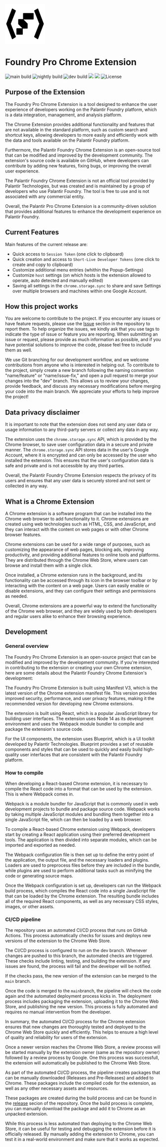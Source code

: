 ![logo](./icon/icon128.png)
# Foundry Pro Chrome Extension

![main build](https://img.shields.io/github/actions/workflow/status/KochC/Foundry-Pro-Chrome-Extension/main.yaml?branch=main&label=main%20build&style=flat-square)
![nightly build](https://img.shields.io/github/actions/workflow/status/KochC/Foundry-Pro-Chrome-Extension/nightly.yaml?branch=nightly&label=nightly%20build&style=flat-square)
![dev build](https://img.shields.io/github/actions/workflow/status/KochC/Foundry-Pro-Chrome-Extension/dev.yaml?branch=dev&label=dev%20build&style=flat-square)
<a href="https://github.com/KochC/Foundry-Pro-Chrome-Extension/issues"><img src="https://img.shields.io/github/issues/KochC/Foundry-Pro-Chrome-Extension?color=important&style=flat-square"/></a>
  <a href="https://github.com/KochC/Foundry-Pro-Chrome-Extension/pulls"><img src="https://img.shields.io/github/issues-pr/KochC/Foundry-Pro-Chrome-Extension?color=blueviolet&style=flat-square"/></a>
![License](https://img.shields.io/github/license/KochC/Foundry-Pro-Chrome-Extension?style=flat-square)


## Purpose of the Extension
The Foundry Pro Chrome Extension is a tool designed to enhance the user experience of developers working on the Palantir Foundry platform, which is a data integration, management, and analysis platform.

The Chrome Extension provides additional functionality and features that are not available in the standard platform, such as custom search and shortcut keys, allowing developers to more easily and efficiently work with the data and tools available on the Palantir Foundry platform.

Furthermore, the Palantir Foundry Chrome Extension is an open-source tool that can be modified and improved by the development community. The extension's source code is available on GitHub, where developers can contribute by adding new features, fixing bugs, or improving the overall user experience.

The Palantir Foundry Chrome Extension is not an official tool provided by Palantir Technologies, but was created and is maintained by a group of developers who use Palantir Foundry. The tool is free to use and is not associated with any commercial entity.

Overall, the Palantir Pro Chrome Extension is a community-driven solution that provides additional features to enhance the development experience on Palantir Foundry.

## Current Features
Main features of the current release are:
- Quick access to `Session Token` (one click to clipboard)
- Quick creation and access to `Short-Live Developer Tokens` (one click to create and copy to clipboard)
- Customize additional menu entries (whithin the Popup-Settings)
- Customize `host` settings (on which hosts is the extension allowed to operate, auto detected and manually edited)
- Saving all settings in the `chrome.storage.sync` to share and save Settings over multiple browsers and machines within one Google Account.

## How this project works
You are welcome to contribute to the project. If you encounter any issues or have feature requests, please use the [Issue](https://github.com/KochC/Foundry-Pro-Chrome-Extension/issues) section in the repository to report them. To help organize the issues, we kindly ask that you use tags to indicate the type of issue or feature you are reporting. When submitting an issue or request, please provide as much information as possible, and if you have potential solutions to improve the code, please feel free to include them as well.

We use Git branching for our development workflow, and we welcome contributions from anyone who is interested in helping out. To contribute to the project, simply create a new branch following the naming convention "name/feature" or "name/issue-fix," and open a pull request to merge your changes into the "dev" branch. This allows us to review your changes, provide feedback, and discuss any necessary modifications before merging your code into the main branch. We appreciate your efforts to help improve the project!

## Data privacy disclaimer
It is important to note that the extension does not send any user data or usage information to any third-party servers or collect any data in any way.

The extension uses the `chrome.storage.sync` API, which is provided by the Chrome browser, to save user configuration data in a secure and private manner. The `chrome.storage.sync` API stores data in the user's Google Account, where it is encrypted and can only be accessed by the user who installed the extension. This ensures that the user's configuration data is safe and private and is not accessible by any third parties.

Overall, the Palantir Foundry Chrome Extension respects the privacy of its users and ensures that any user data is securely stored and not sent or collected in any way.

## What is a Chrome Extension
A Chrome extension is a software program that can be installed into the Chrome web browser to add functionality to it. Chrome extensions are created using web technologies such as HTML, CSS, and JavaScript, and they can interact with the content on web pages or with other Chrome browser features.

Chrome extensions can be used for a wide range of purposes, such as customizing the appearance of web pages, blocking ads, improving productivity, and providing additional features to online tools and platforms. They are distributed through the Chrome Web Store, where users can browse and install them with a single click.

Once installed, a Chrome extension runs in the background, and its functionality can be accessed through its icon in the browser toolbar or by interacting with the content on a web page. Users can easily enable or disable extensions, and they can configure their settings and permissions as needed.

Overall, Chrome extensions are a powerful way to extend the functionality of the Chrome web browser, and they are widely used by both developers and regular users alike to enhance their browsing experience.

## Development
### General overview
The Foundry Pro Chrome Extension is an open-source project that can be modified and improved by the development community. If you're interested in contributing to the extension or creating your own Chrome extension, here are some details about the Palantir Foundry Chrome Extension's development:

The Foundry Pro Chrome Extension is built using Manifest V3, which is the latest version of the Chrome extension manifest file. This version provides improved security, performance, and user privacy features, making it the recommended version for developing new Chrome extensions.

The extension is built using React, which is a popular JavaScript library for building user interfaces. The extension uses Node 14 as its development environment and uses the Webpack module bundler to compile and package the extension's source code.

For the UI components, the extension uses Blueprint, which is a UI toolkit developed by Palantir Technologies. Blueprint provides a set of reusable components and styles that can be used to quickly and easily build high-quality user interfaces that are consistent with the Palantir Foundry platform.

### How to compile
When developing a React-based Chrome extension, it is necessary to compile the React code into a format that can be used by the extension. This is where Webpack comes in.

Webpack is a module bundler for JavaScript that is commonly used in web development projects to bundle and package source code. Webpack works by taking multiple JavaScript modules and bundling them together into a single JavaScript file, which can then be loaded by a web browser.

To compile a React-based Chrome extension using Webpack, developers start by creating a React application using their preferred development tools. The application is then divided into separate modules, which can be imported and exported as needed.

The Webpack configuration file is then set up to define the entry point of the application, the output file, and the necessary loaders and plugins. Loaders are used to preprocess files before they are included in the bundle, while plugins are used to perform additional tasks such as minifying the code or generating source maps.

Once the Webpack configuration is set up, developers can run the Webpack build process, which compiles the React code into a single JavaScript file that can be loaded by the Chrome extension. The resulting bundle includes all of the required React components, as well as any necessary CSS styles, images, or other assets.

### CI/CD pipeline
The repository uses an automated CI/CD process that runs on GitHub Actions. This process automatically checks for issues and deploys new versions of the extension to the Chrome Web Store.

The CI/CD process is configured to run on the dev branch. Whenever changes are pushed to this branch, the automated checks are triggered. These checks include linting, testing, and building the extension. If any issues are found, the process will fail and the developer will be notified.

If the checks pass, the new version of the extension can be merged to the `main` branch.

Once the code is merged to the `main`branch, the pipeline will check the code again and the automated deployment process kicks in.
The deployment process includes packaging the extension, uploading it to the Chrome Web Store, and publishing the new version. This process is fully automated and requires no manual intervention from the developer.

In summary, the automated CI/CD process for the Chrome extension ensures that new changes are thoroughly tested and deployed to the Chrome Web Store quickly and efficiently. This helps to ensure a high level of quality and reliability for users of the extension.

Once a newer version reaches the Chrome Web Store, a review process will be started manually by the extension owner (same as the repository owner) followed by a review process by Google. One this process was successfull, the extension will automatically be published to the Chrome Web Store.

As part of the automated CI/CD process, the pipeline creates packages that can be manually downloaded (Releases and Pre-Releases) and added to Chrome. These packages include the compiled code for the extension, as well as any other necessary assets and resources.

These packages are created during the build process and can be found in the [release](https://github.com/KochC/Foundry-Pro-Chrome-Extension/releases) secion of the repository. Once the build process is complete, you can manually download the package and add it to Chrome as an unpacked extension.

While this process is less automated than deploying to the Chrome Web Store, it can be useful for testing and debugging the extension before it is officially released. By manually adding the extension to Chrome, you can test it in a real-world environment and make sure that it works as expected.

